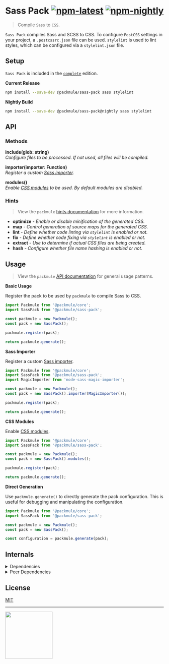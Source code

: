 # Sass Pack [![npm-latest]][npm] [![npm-nightly]][npm]

> Compile `Sass` to `CSS`.

`Sass Pack` compiles Sass and SCSS to CSS. To configure `PostCSS` settings
in your project, a `.postcssrc.json` file can be used. `stylelint` is used
to lint styles, which can be configured via a `stylelint.json` file.

## Setup

`Sass Pack` is included in the [`complete`][edition-complete] edition.

**Current Release**

```bash
npm install --save-dev @packmule/sass-pack sass stylelint
```

**Nightly Build**

```bash
npm install --save-dev @packmule/sass-pack@nightly sass stylelint
```

## API

### Methods

**include(glob: string)**  
_Configure files to be processed. If not used, all files will be compiled._

**importer(importer: Function)**  
_Register a custom [Sass importer][sass-importer]._

**modules()**  
_Enable [CSS modules][css-modules] to be used. By default modules are disabled._

### Hints

> View the `packmule` [hints documentation][packmule-hints] for more information.

-   **optimize** - _Enable or disable minification of the generated CSS._
-   **map** - _Control generation of source maps for the generated CSS._
-   **lint** - _Define whether code linting via `stylelint` is enabled or not._
-   **fix** - _Define whether code fixing via `stylelint` is enabled or not._
-   **extract** - _Use to determine if actual CSS files are being created._
-   **hash** - _Configure whether file name hashing is enabled or not._

## Usage

> View the `packmule` [API documentation][packmule-api] for general usage patterns.

**Basic Usage**

Register the pack to be used by `packmule` to compile Sass to CSS.

```ts
import Packmule from '@packmule/core';
import SassPack from '@packmule/sass-pack';

const packmule = new Packmule();
const pack = new SassPack();

packmule.register(pack);

return packmule.generate();
```

**Sass Importer**

Register a custom [Sass importer][sass-importer].

```ts
import Packmule from '@packmule/core';
import SassPack from '@packmule/sass-pack';
import MagicImporter from 'node-sass-magic-importer';

const packmule = new Packmule();
const pack = new SassPack().importer(MagicImporter());

packmule.register(pack);

return packmule.generate();
```

**CSS Modules**

Enable [CSS modules][css-modules].

```ts
import Packmule from '@packmule/core';
import SassPack from '@packmule/sass-pack';

const packmule = new Packmule();
const pack = new SassPack().modules();

packmule.register(pack);

return packmule.generate();
```

**Direct Generation**

Use `packmule.generate()` to directly generate the pack configuration.
This is useful for debugging and manipulating the configuration.

```ts
import Packmule from '@packmule/core';
import SassPack from '@packmule/sass-pack';

const packmule = new Packmule();
const pack = new SassPack();

const configuration = packmule.generate(pack);
```

## Internals

<details>
  <summary>Dependencies</summary>
  
  This dependencies are used primarily by the pack internally.
  
  * `sass-loader`
  * `css-loader`
  * `style-loader`
  * `postcss-loader`
  * `resolve-url-loader`
  * `mini-css-extract-plugin`
  * `optimize-css-assets-webpack-plugin`
  * `stylelint-webpack-plugin`
</details>

<details>
  <summary>Peer Dependencies</summary>
  
  These peer dependencies are needed to use the pack.
  
  * `sass`
  * `stylelint`
</details>

## License

[MIT](https://choosealicense.com/licenses/mit/)

---

[<img src="https://www.pixelart.at/fileadmin/images/logo-new/logo.svg" width="150">](https://www.pixelart.at/)

[packmule-hints]: https://www.npmjs.com/package/@packmule/core#hints
[packmule-api]: https://www.npmjs.com/package/@packmule/core#api
[npm]: https://www.npmjs.com/package/@packmule/sass-pack
[npm-latest]: https://img.shields.io/npm/v/@packmule/sass-pack/latest?color=%230AC2FF&label=release&style=for-the-badge
[npm-nightly]: https://img.shields.io/npm/v/@packmule/sass-pack/nightly?color=%23111111&label=nightly&style=for-the-badge
[edition-default]: https://www.npmjs.com/package/@packmule/default
[edition-complete]: https://www.npmjs.com/package/@packmule/complete
[sass-importer]: https://sass-lang.com/documentation/js-api#importer
[css-modules]: https://github.com/css-modules/css-modules
